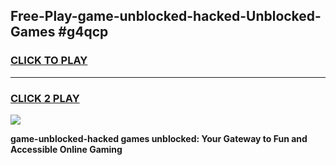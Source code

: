 
## Free-Play-game-unblocked-hacked-Unblocked-Games #g4qcp
<h3>
<a href="https://news.freeplayer.one?title=game-unblocked-hacked&ref=8M">CLICK TO PLAY</a></h3>
<hr>

<h3>
<a href="https://news.freeplayer.one?title=game-unblocked-hacked&ref=8M">CLICK 2 PLAY</a>
  
</h3>

<a href="https://news.freeplayer.one?title=game-unblocked-hacked&ref=8M"><img src="https://clearcache.store/games.png"></a>


**game-unblocked-hacked games unblocked: Your Gateway to Fun and Accessible Online Gaming**
